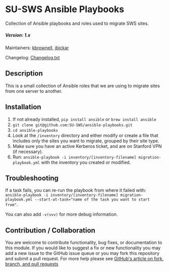 # SU-SWS Ansible Playbooks
Collection of Ansible playbooks and roles used to migrate SWS sites.

##### Version: 1.x

Maintainers: [kbrownell](https://github.com/kbrownell), [jbickar](https://github.com/jbickar)

Changelog: [Changelog.txt](CHANGELOG.txt)

Description
---

This is a small collection of Ansible roles that we are using to migrate sites from one server to another.

Installation
---

1. If not already installed, `pip install ansible` or `brew install ansible`
2. `git clone git@github.com:SU-SWS/ansible-playbooks.git`
3. `cd ansible-playbooks`
4. Look at the `/inventory` directory and either modify or create a file that includes only the sites you want to migrate, grouped by their site type.
5. Make sure you have an active Kerberos ticket, and are on Stanford VPN (if necessary).
6. Run: `ansible-playbook -i inventory/[inventory-filename] migration-playbook.yml` with the inventory you created or modified.

Troubleshooting
---

If a task fails, you can re-run the playbook from where it failed with: `ansible-playbook -i inventory/[inventory-filename] migration-playbook.yml --start-at-task="name of the task you want to start from"`.

You can also add `-v(vvv)` for more debug information. 

Contribution / Collaboration
---

You are welcome to contribute functionality, bug fixes, or documentation to this module. If you would like to suggest a fix or new functionality you may add a new issue to the GitHub issue queue or you may fork this repository and submit a pull request. For more help please see [GitHub's article on fork, branch, and pull requests](https://help.github.com/articles/using-pull-requests)
